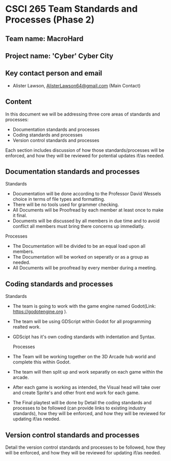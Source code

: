 # CSCI 265 Team Standards and Processes (Phase 2)

## Team name: MacroHard

## Project name: 'Cyber' Cyber City

## Key contact person and email

 - Alister Lawson, AlisterLawson64@gmail.com (Main Contact)

## Content

In this document we will be addressing three core areas of standards and processes:
 - Documentation standards and processes
 - Coding standards and processes
 - Version control standards and processes

Each section includes discussion of how those standards/processes will be enforced, and how they will be reviewed for potential updates if/as needed.

## Documentation standards and processes
Standards
- Documentation will be done according to the Professor David Wessels choice in terms of file types and formatting.
- There will be no tools used for grammer checking.
- All Documents will be Proofread by each member at least once to make it final.
- Documents will be discussed by all members in due time and to avoid conflict all members must bring there concerns up immediatly.

Processes
- The Documentation will be divided to be an equal load upon all members.
- The Documentation will be worked on seperatly or as a group as needed.
- All Documents will be proofread by every member during a meeting.


## Coding standards and processes
Standards
- The team is going to work with the game engine named Godot(Link: https://godotengine.org ).
- The team will be using GDScript within Godot for all programming realted work.
- GDScipt has it's own coding standards with indentation and Syntax.

  Processes
- The Team will be working together on the 3D Arcade hub world and complete this within Godot.
- The team will then split up and work separatly on each game within the arcade.
- After each game is working as intended, the Visual head will take over and create Sprite's and other front end work for each game.
- The Final playtest will be done by 
Detail the coding standards and processes to be followed (can provide links to existing industry standards), how they will be enforced, and how they will be reviewed for updating if/as needed.

## Version control standards and processes

Detail the version control standards and processes to be followed, how they will be enforced, and how they will be reviewed for updating if/as needed.

